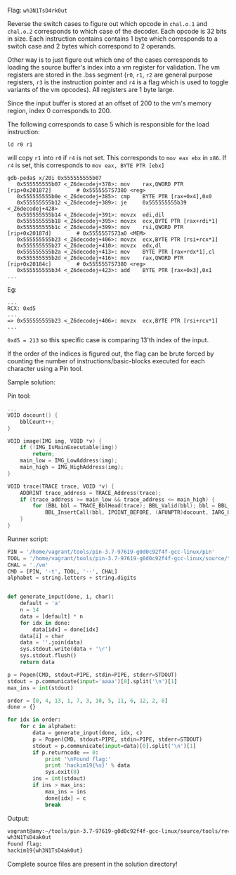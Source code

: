 Flag: `wh3N1TsD4rk0ut`

Reverse the switch cases to figure out which opcode in `chal.o.1` and `chal.o.2` corresponds to which case of the decoder. Each opcode is 32 bits in size. Each instruction contains contains 1 byte which corresponds to a switch case and 2 bytes which correspond to 2 operands.

Other way is to just figure out which one of the cases corresponds to loading the source buffer's index into a vm register for validation. The vm registers are stored in the .bss segment (`r0`, `r1`, `r2` are general purpose registers, `r3` is the instruction pointer and `r4` is a flag which is used to toggle variants of the vm opcodes). All registers are 1 byte large.

Since the input buffer is stored at an offset of 200 to the vm's memory region, index 0 corresponds to 200.

The following corresponds to case 5 which is responsible for the load instruction: 
```
ld r0 r1
```
will copy `r1` into `r0` if `r4` is not set. This corresponds to `mov eax ebx` in `x86`. If `r4` is set, this corresponds to `mov eax, BYTE PTR [ebx]`

```assembly
gdb-peda$ x/20i 0x555555555b07
   0x555555555b07 <_Z6decodej+378>: mov    rax,QWORD PTR [rip+0x201872]        # 0x555555757380 <reg>
   0x555555555b0e <_Z6decodej+385>: cmp    BYTE PTR [rax+0x4],0x0
   0x555555555b12 <_Z6decodej+389>: je     0x555555555b39 <_Z6decodej+428>
   0x555555555b14 <_Z6decodej+391>: movzx  edi,dil
   0x555555555b18 <_Z6decodej+395>: movzx  ecx,BYTE PTR [rax+rdi*1]
   0x555555555b1c <_Z6decodej+399>: mov    rsi,QWORD PTR [rip+0x20187d]        # 0x5555557573a0 <MEM>
   0x555555555b23 <_Z6decodej+406>: movzx  ecx,BYTE PTR [rsi+rcx*1]
   0x555555555b27 <_Z6decodej+410>: movzx  edx,dl
   0x555555555b2a <_Z6decodej+413>: mov    BYTE PTR [rax+rdx*1],cl
   0x555555555b2d <_Z6decodej+416>: mov    rax,QWORD PTR [rip+0x20184c]        # 0x555555757380 <reg>
   0x555555555b34 <_Z6decodej+423>: add    BYTE PTR [rax+0x3],0x1
...
```

Eg:
```assembly
...
RCX: 0xd5
...
=> 0x555555555b23 <_Z6decodej+406>: movzx  ecx,BYTE PTR [rsi+rcx*1]
...
```
`0xd5 = 213` so this specific case is comparing 13'th index of the input.

If the order of the indices is figured out, the flag can be brute forced by counting the number of instructions/basic-blocks executed for each character using a Pin tool.

Sample solution:

Pin tool:
```cpp
...
VOID docount() {
    bblCount++;
}

VOID image(IMG img, VOID *v) {
    if (!IMG_IsMainExecutable(img))
        return;
    main_low = IMG_LowAddress(img);
    main_high = IMG_HighAddress(img);
}

VOID trace(TRACE trace, VOID *v) {
    ADDRINT trace_address = TRACE_Address(trace);
    if (trace_address >= main_low && trace_address <= main_high) {
        for (BBL bbl = TRACE_BblHead(trace); BBL_Valid(bbl); bbl = BBL_Next(bbl))
            BBL_InsertCall(bbl, IPOINT_BEFORE, (AFUNPTR)docount, IARG_UINT32, BBL_NumIns(bbl), IARG_END);
    }
}
```

Runner script:
```python
PIN = '/home/vagrant/tools/pin-3.7-97619-g0d0c92f4f-gcc-linux/pin'
TOOL = '/home/vagrant/tools/pin-3.7-97619-g0d0c92f4f-gcc-linux/source/tools/rev3al/obj-intel64/reveal.so'
CHAL = './vm'
CMD = [PIN, '-t', TOOL, '--', CHAL]
alphabet = string.letters + string.digits


def generate_input(done, i, char):
    default = 'a'
    n = 14
    data = [default] * n
    for idx in done:
        data[idx] = done[idx]
    data[i] = char
    data = ''.join(data)
    sys.stdout.write(data + '\r')
    sys.stdout.flush()
    return data

p = Popen(CMD, stdout=PIPE, stdin=PIPE, stderr=STDOUT)
stdout = p.communicate(input='aaaa')[0].split('\n')[1]
max_ins = int(stdout)

order = [0, 4, 13, 1, 7, 3, 10, 5, 11, 6, 12, 2, 8]
done = {}

for idx in order:
    for c in alphabet:
        data = generate_input(done, idx, c)
        p = Popen(CMD, stdout=PIPE, stdin=PIPE, stderr=STDOUT)
        stdout = p.communicate(input=data)[0].split('\n')[1]
        if p.returncode == 0:
            print '\nFound flag:'
            print 'hackim19{%s}' % data
            sys.exit(0)
        ins = int(stdout)
        if ins > max_ins:
            max_ins = ins
            done[idx] = c
            break
```

Output:
```bash
vagrant@amy:~/tools/pin-3.7-97619-g0d0c92f4f-gcc-linux/source/tools/rev3al$ python sol.py
wh3N1TsD4ak0ut
Found flag:
hackim19{wh3N1TsD4ak0ut}
```

Complete source files are present in the solution directory!
